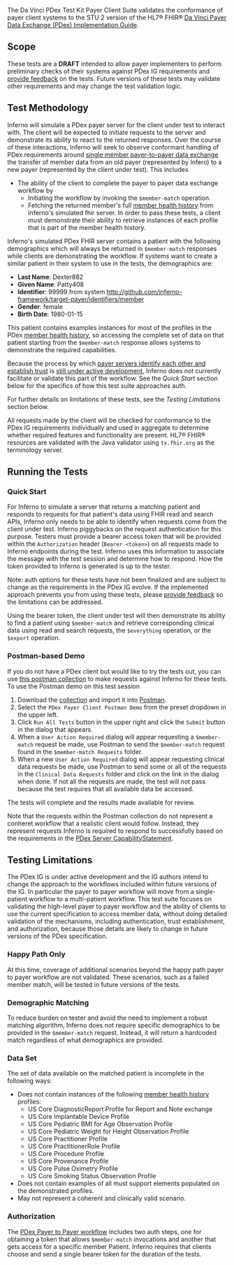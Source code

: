 The Da Vinci PDex Test Kit Payer Client Suite validates the conformance of payer client
systems to the STU 2 version of the HL7® FHIR®
[Da Vinci Payer Data Exchange (PDex) Implementation Guide](https://hl7.org/fhir/us/davinci-pdex/STU2/).

## Scope

These tests are a **DRAFT** intended to allow payer implementers to perform
preliminary checks of their systems against PDex IG requirements and [provide
feedback](https://github.com/inferno-framework/davinci-pdex-test-kit/issues)
on the tests. Future versions of these tests may validate other
requirements and may change the test validation logic.

## Test Methodology

Inferno will simulate a PDex payer server for the client under test to interact with. The client
will be expected to initiate requests to the server and demonstrate its ability to react
to the returned responses. Over the course of these interactions,
Inferno will seek to observe conformant handling of PDex requirements around
[single member payer-to-payer data exchange](https://hl7.org/fhir/us/davinci-pdex/STU2/payertopayerexchange.html)
the transfer of member data from an old payer (represented by Infero) to a new payer
(represented by the client under test). This includes
- The ability of the client to complete the payer to payer data exchange workflow by
    - Initiating the workflow by invoking the `$member-match` operation.
    - Fetching the returned member's full [member health
      history](https://hl7.org/fhir/us/davinci-pdex/STU2/introduction.html#member-health-history)
      from Inferno's simulated fhir server. In order to pass these tests, a client must 
      demonstrate their ability to retrieve instances of each profile that is part of the
      member health history.

Inferno's simulated PDex FHIR server contains a patient with the following demographics which
will always be returned in `$member-match` responses while clients are demonstrating the
workflow. If systems want to create a similar patient in their system to use in the tests,
the demographics are:
- **Last Name**: Dexter882
- **Given Name**: Patty408
- **Identifier**: 99999 from system http://github.com/inferno-framework/target-payer/identifiers/member
- **Gender**: female
- **Birth Date**: 1980-01-15

This patient contains examples instances for most of the profiles in the PDex [member health
history](https://hl7.org/fhir/us/davinci-pdex/STU2/introduction.html#member-health-history),
so accessing the complete set of data on that patient starting from the `$member-match`
response allows systems to demonstrate the required capabilities.

Because the process by which 
[payer servers identify each other and establish trust](https://hl7.org/fhir/us/davinci-pdex/STU2/payertopayerexchange.html#mtls-endpoint-discovery)
is [still under active development](https://hl7.org/fhir/us/davinci-pdex/STU2/payertopayerexchange.html#future-direction-for-discovery-and-registration),
Inferno does not currently facilitate or validate this part of the workflow. 
See the *Quick Start* section below for the specifics of how this test suite approaches auth.

For further details on limitations of these tests, see the *Testing Limitations* section below.

All requests made by the client will be checked for conformance to the PDex
IG requirements individually and used in aggregate to determine whether
required features and functionality are present. HL7® FHIR® resources are
validated with the Java validator using `tx.fhir.org` as the terminology server.

## Running the Tests

### Quick Start

For Inferno to simulate a server that returns a matching patient and responds to requests
for that patient's data using FHIR read and search APIs, Inferno only needs to be able to
identify when requests come from the client under test. Inferno piggybacks on the request 
authentication for this purpose. Testers must provide a bearer access token that will be 
provided within the `Authorization` header (`Bearer <token>`) on all requests made to 
Inferno endpoints during the test. Inferno uses this information to associate the message
with the test session and determine how to respond. How the token provided to Inferno is 
generated is up to the tester. 

Note: auth options for these tests have not been finalized and are subject to change
as the requirements in the PDex IG evolve. If the implemented approach prevents you from using
these tests, please 
[provide feedback](https://github.com/inferno-framework/davinci-pdex-test-kit/issues) so the
limitations can be addressed.

Using the bearer token, the client under test will then demonstrate its ability to find
a patient using `$member-match` and retrieve corresponding clinical data using read and search
requests, the `$everything` operation, or the `$export` operation.

### Postman-based Demo

If you do not have a PDex client but would like to try the tests out, you can use
[this postman collection](https://github.com/inferno-framework/davinci-pdex-test-kit/blob/main/PDEX.postman_collection.json)
to make requests against Inferno for these tests. To use the Postman demo on this test session

1. Download the [collection](https://github.com/inferno-framework/davinci-pdex-test-kit/blob/main/PDEX.postman_collection.json) and import it into [Postman](https://www.postman.com/downloads/).
2. Select the `PDex Payer Client Postman Demo` from the preset dropdown in the upper left.
3. Click `Run All Tests` button in the upper right and click the `Submit` button in the dialog
  that appears.
4. When a `User Action Required` dialog will appear requesting a `$member-match` request be made, 
   use Postman to send the `$member-match` request found in the `$member-match Requests` folder.
5. When a new `User Action Required` dialog will appear requesting clinical data requests be made,
   use Postman to send some or all of the requests in the `Clinical Data Requests` folder and click
   on the link in the dialog when done. If not all the requests are made, the test will not pass 
   because the test requires that all available data be accessed.

The tests will complete and the results made available for review.

Note that the requests within the Postman collection do not represent a conheret workflow that a
realistic client would follow. Instead, they represent requests Inferno is required to respond to
successfully based on the requirements in the [PDex Server CapabilityStatement](https://hl7.org/fhir/us/davinci-pdex/STU2/CapabilityStatement-pdex-server.json.html).

## Testing Limitations

The PDex IG is under active development and the IG authors intend to change the approach to the
workflows included within future versions of the IG. In particular the payer to payer workflow
will move from a single-patient workflow to a multi-patient workflow. This test suite focuses on
validating the high-level payer to payer workflow and the ability of clients to use the current
specification to access member data, without doing detailed validation of the mechanisms, 
including authentication, trust establishment, and authorization, because those details are
likely to change in future versions of the PDex specification.

### Happy Path Only

At this time, coverage of additional scenarios beyond the happy path payer to payer workflow
are not validated. These scenarios, such as a failed member match, will be tested in future
versions of the tests.

### Demographic Matching

To reduce burden on tester and avoid the need to implement a robust matching algorithm,
Inferno does not require specific demographics to be provided in the `$member-match`
request. Instead, it will return a hardcoded match regardless of what demographics are provided.

### Data Set

The set of data available on the matched patient is incomplete in the following ways:
- Does not contain instances of the following [member health 
history](https://hl7.org/fhir/us/davinci-pdex/STU2/introduction.html#member-health-history)
profiles:
  - US Core DiagnosticReport Profile for Report and Note exchange
  - US Core Implantable Device Profile
  - US Core Pediatric BMI for Age Observation Profile
  - US Core Pediatric Weight for Height Observation Profile
  - US Core Practitioner Profile
  - US Core PractitionerRole Profile
  - US Core Procedure Profile
  - US Core Provenance Profile
  - US Core Pulse Oximetry Profile
  - US Core Smoking Status Observation Profile
- Does not contain examples of all must support elements populated on the demonstrated profiles.
- May not represent a coherent and clinically valid scenario.

### Authorization

The [PDex Payer to Payer 
workflow](https://hl7.org/fhir/us/davinci-pdex/STU2/payertopayerexchange.html#member-match-with-consent)
includes two auth steps, one for obtaining a token that allows `$member-match` invocations and another
that gets access for a specific member Patient. Inferno requires that clients choose and send a single
bearer token for the duration of the tests.
